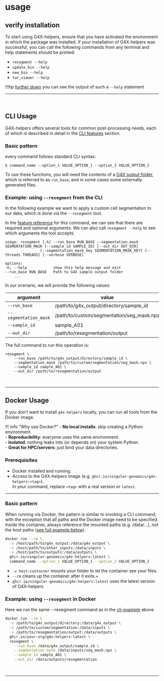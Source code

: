 # <span class="index-cat-header">usage</span>


<!-- begin section -->
## verify installation

To start using G4X-helpers, ensure that you have activated the environment in which the package was installed. 
If your installation of G4X-helpers was successful, you can call the following commands from any terminal and help statements should be printed:


+ `resegment --help`  
+ `update_bin --help`  
+ `new_bin --help`  
+ `tar_viewer --help`


!!!tip
    [further down](#example-using-resegment-from-the-cli) you can see the output of such a `--help` statement

---
<br>
<!-- end section -->

<!-- begin section -->
## CLI Usage

G4X-helpers offers several tools for common post-processing needs, each of which is described in detail in the [CLI features](./features/index.md) section.

### Basic pattern
every command follows standard CLI syntax:
```
$ command_name --option_1 VALUE_OPTION_1 --option_2 VALUE_OPTION_2
```

To use these functions, you will need the contents of a [G4X output folder](../g4x_data/g4x_output.md), which is referred to as `run_base`, and in some cases some externally generated files.


### Example: using `--resegment` from the CLI
In the following example we want to apply a custom cell segmentation to our data, which is done via the `--resegment` tool.

In the [feature reference](./features/resegment.md) for this command, we can see that there are required and optional arguments.
We can also call `resegment --help` to see which arguments the tool accepts:

```
usage: resegment [-h] --run_base RUN_BASE --segmentation_mask SEGMENTATION_MASK [--sample_id SAMPLE_ID] [--out_dir OUT_DIR]
                [--segmentation_mask_key SEGMENTATION_MASK_KEY] [--threads THREADS] [--verbose VERBOSE]

options:
-h, --help            show this help message and exit
--run_base RUN_BASE   Path to G4X sample output folder
    ...

```

In our scenario, we will provide the following values:

| argument | value | type |
| --- | --- | --- |
| `--run_base` | /path/to/g4x_output/directory/sample_id | directory |
| `--segmentation_mask` | /path/to/custom/segmentation/seg_mask.npz | .npz file |
| `--sample_id` | sample_A01 | string |
| `--out_dir` | /path/to/resegmentation/output | directory |

The full command to run this operation is:

```
resegment \
    --run_base /path/to/g4x_output/directory/sample_id \
    --segmentation_mask /path/to/custom/segmentation/seg_mask.npz \
    --sample_id sample_A01 \
    --out_dir /path/to/resegmentation/output 
```
<!-- end section -->
<br>

---

<!-- begin section -->
## Docker Usage

If you don’t want to install `g4x-helpers` locally, you can run all tools from the Docker image.

!!! info "Why use Docker?"
    - **No local installs**: skip creating a Python environment.  
    - **Reproducibility**: everyone uses the same environment.  
    - **Isolated**: nothing leaks into (or depends on) your system Python.  
    - **Great for HPC/servers**: just bind your data directories.

### Prerequisites

- Docker installed and running.
- Access to the G4X-helpers image (e.g. `ghcr.io/singular-genomics/g4x-helpers:<tag>`).  
  In your command, replace `<tag>` with a real version or `latest`.

---

### Basic pattern

When running via Docker, the pattern is similar to invoking a CLI command, with the exception that all paths and the Docker image need to be specified.
Inside the container, always reference the mounted paths (e.g. /data/...), not the host paths ([see full example below](#example-using-resegment-in-docker)).


```bash
docker run --rm \
  -v /host/path/to/g4x_output:/data/g4x_output \
  -v /host/path/to/other_inputs:/data/inputs \
  -v /host/path/to/outputs:/data/outputs \
  ghcr.io/singular-genomics/g4x-helpers:latest \
  command_name --option_1 VALUE_OPTION_1 --option_2 VALUE_OPTION_2
```

+ `-v host:container` mounts your folder to let the container see your files. 
+ `--rm` cleans up the container after it exits.+
+ `ghcr.io/singular-genomics/g4x-helpers:latest` uses the latest version of G4X-helpers


### Example: using `--resegment` in Docker

Here we run the same --resegment command as in the [cli-example](#example-using-resegment-from-the-cli) above

```bash
docker run --rm \
  -v /path/to/g4x_output/directory:/data/g4x_output \
  -v /path/to/custom/segmentation:/data/inputs \
  -v /path/to/resegmentation/output:/data/outputs \
  ghcr.io/your-org/g4x-helpers:latest \
  resegment \
    --run_base /data/g4x_output/sample_id \
    --segmentation_mask /data/inputs/seg_mask.npz \
    --sample_id sample_A01 \
    --out_dir /data/outputs/resegmentation
```
<!-- end section -->
<br>

---

<!-- begin section -->
